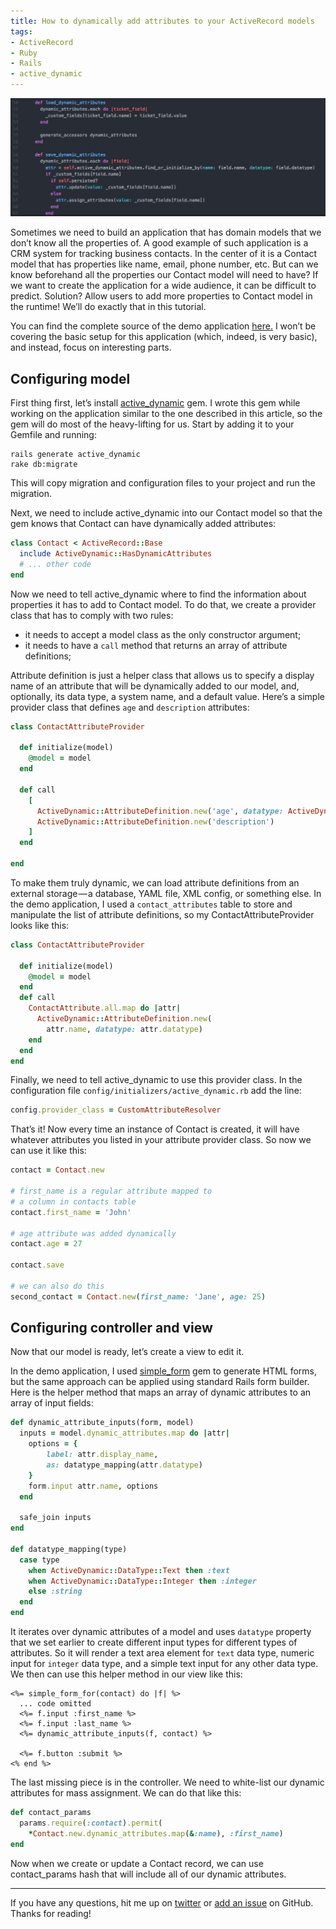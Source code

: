 ```yaml
---
title: How to dynamically add attributes to your ActiveRecord models
tags:
- ActiveRecord
- Ruby
- Rails
- active_dynamic
---
```


![](<../images/dynamic-attributes.png>)

Sometimes we need to build an application that has domain models that we don’t know all the properties of. A good example of such application is a CRM system for tracking business contacts. In the center of it is a Contact model that has properties like name, email, phone number, etc. But can we know beforehand all the properties our Contact model will need to have?  If we want to create the application for a wide audience, it can be difficult to predict. Solution? Allow users to add more properties to Contact model in the runtime! We’ll do exactly that in this tutorial.

You can find the complete source of the demo application [here.](https://github.com/koss-lebedev/active_dynamic_demo) I won’t be covering the basic setup for this application (which, indeed, is very basic), and instead, focus on interesting parts.

Configuring model
-----------------

First thing first, let’s install [active_dynamic](https://github.com/koss-lebedev/active_dynamic) gem. I wrote this gem while working on the application similar to the one described in this article, so the gem will do most of the heavy-lifting for us. Start by adding it to your Gemfile and running:

```shell
rails generate active_dynamic
rake db:migrate
```

This will copy migration and configuration files to your project and run the migration.

Next, we need to include active_dynamic into our Contact model so that the gem knows that Contact can have dynamically added attributes:

```ruby
class Contact < ActiveRecord::Base  
  include ActiveDynamic::HasDynamicAttributes
  # ... other code
end
```

Now we need to tell active_dynamic where to find the information about properties it has to add to Contact model. To do that, we create a provider class that has to comply with two rules:

- it needs to accept a model class as the only constructor argument;
- it needs to have a `call` method that returns an array of attribute definitions;

Attribute definition is just a helper class that allows us to specify a display name of an attribute that will be dynamically added to our model, and, optionally, its data type, a system name, and a default value. Here’s a simple provider class that defines `age` and `description` attributes:

```ruby
class ContactAttributeProvider

  def initialize(model)
    @model = model    
  end

  def call
    [
      ActiveDynamic::AttributeDefinition.new('age', datatype: ActiveDynamic::DataType::Integer, default_value: 18),
      ActiveDynamic::AttributeDefinition.new('description')
    ]
  end

end
```

To make them truly dynamic, we can load attribute definitions from an external storage — a database, YAML file, XML config, or something else. In the demo application, I used a `contact_attributes` table to store and manipulate the list of attribute definitions, so my ContactAttributeProvider looks like this:

```ruby
class ContactAttributeProvider
  
  def initialize(model)    
    @model = model  
  end   
  def call    
    ContactAttribute.all.map do |attr|
      ActiveDynamic::AttributeDefinition.new(
        attr.name, datatype: attr.datatype)
    end 
  end
end
```

Finally, we need to tell active_dynamic to use this provider class. In the configuration file `config/initializers/active_dynamic.rb` add the line:

```ruby
config.provider_class = CustomAttributeResolver
```
That’s it! Now every time an instance of Contact is created, it will have whatever attributes you listed in your attribute provider class. So now we can use it like this:

```ruby
contact = Contact.new
 
# first_name is a regular attribute mapped to 
# a column in contacts table
contact.first_name = 'John'
 
# age attribute was added dynamically
contact.age = 27
 
contact.save
 
# we can also do this
second_contact = Contact.new(first_name: 'Jane', age: 25)
```

Configuring controller and view
-------------------------------

Now that our model is ready, let’s create a view to edit it.

In the demo application, I used [simple_form](https://github.com/plataformatec/simple_form) gem to generate HTML forms, but the same approach can be applied using standard  Rails form builder. Here is the helper method that maps an array of dynamic attributes to an array of input fields:

```ruby
def dynamic_attribute_inputs(form, model)
  inputs = model.dynamic_attributes.map do |attr|
    options = {
        label: attr.display_name,
        as: datatype_mapping(attr.datatype)
    }
    form.input attr.name, options
  end

  safe_join inputs
end
 
def datatype_mapping(type)
  case type
    when ActiveDynamic::DataType::Text then :text
    when ActiveDynamic::DataType::Integer then :integer
    else :string
  end
end
```

It iterates over dynamic attributes of a model and uses `datatype` property that we set earlier to create different input types for different types of attributes. So it will render a text area element for `text` data type, numeric input for `integer` data type, and a simple text input for any other data type. We then can use this helper method in our view like this:

```erb
<%= simple_form_for(contact) do |f| %>
  ... code omitted
  <%= f.input :first_name %>
  <%= f.input :last_name %>
  <%= dynamic_attribute_inputs(f, contact) %>
 
  <%= f.button :submit %>
<% end %>
```

The last missing piece is in the controller. We need to white-list our dynamic attributes for mass assignment. We can do that like this:

```ruby
def contact_params
  params.require(:contact).permit(
    *Contact.new.dynamic_attributes.map(&:name), :first_name)
end
```

Now when we create or update a Contact record, we can use contact_params hash that will include all of our dynamic attributes.

* * *

If you have any questions, hit me up on [twitter](https://twitter.com/koss_lebedev) or [add an issue](https://github.com/koss-lebedev/active_dynamic/issues) on GitHub. Thanks for reading!
